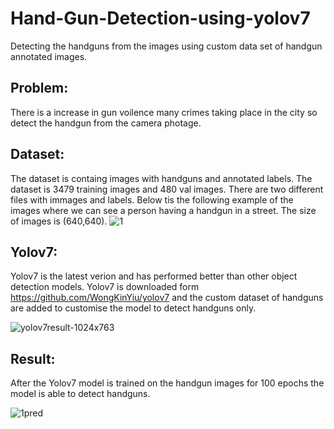 # Hand-Gun-Detection-using-yolov7
Detecting the handguns from the images using custom data set of handgun annotated images.

## Problem:
There is a increase in gun voilence many crimes taking place in the city so detect the handgun from the camera photage.

## Dataset:
The dataset is containg images with handguns and annotated labels. The dataset is 3479 training images and 480 val images. There are two different files with immages and labels. Below tis the following example of the images where we can see a person having a handgun in a street. The size of images is (640,640).
![1](https://user-images.githubusercontent.com/45498501/189306783-043b08fd-6426-467d-93ff-ea155a77a406.jpg)

## Yolov7:
Yolov7 is the latest verion and has performed better than other object detection models. Yolov7 is downloaded form https://github.com/WongKinYiu/yolov7 and the custom dataset of handguns are added to customise the model to detect handguns only.

![yolov7result-1024x763](https://user-images.githubusercontent.com/45498501/189310033-235af5f0-7ad3-43ed-9fd1-bfd89d8bbcc1.png)

## Result:
After the Yolov7 model is trained on the handgun images for 100 epochs the model is able to detect handguns.

![1pred](https://user-images.githubusercontent.com/45498501/189307428-bf017cb3-7467-4f62-9ca5-e8b1b8658852.jpg)

